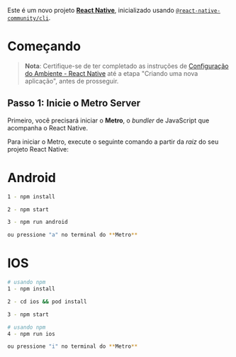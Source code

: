Este é um novo projeto [**React Native**](https://reactnative.dev), inicializado usando [`@react-native-community/cli`](https://github.com/react-native-community/cli).

# Começando

> **Nota**: Certifique-se de ter completado as instruções de [Configuração do Ambiente - React Native](https://reactnative.dev/docs/environment-setup) até a etapa "Criando uma nova aplicação", antes de prosseguir.

## Passo 1: Inicie o Metro Server

Primeiro, você precisará iniciar o **Metro**, o _bundler_ de JavaScript que acompanha o React Native.

Para iniciar o Metro, execute o seguinte comando a partir da _raiz_ do seu projeto React Native:

# Android

```bash
1 - npm install

2 - npm start

3 - npm run android

ou pressione "a" no terminal do **Metro**
```

# IOS

```bash
# usando npm
1 - npm install

2 - cd ios && pod install

3 - npm start

# usando npm
4 - npm run ios

ou pressione "i" no terminal do **Metro**
```
